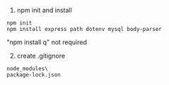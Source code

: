 1. npm init and install

```shell
npm init
npm install express path dotenv mysql body-parser
```

"npm install q" not required

2. create .gitignore

```
node_modules\
package-lock.json
```

